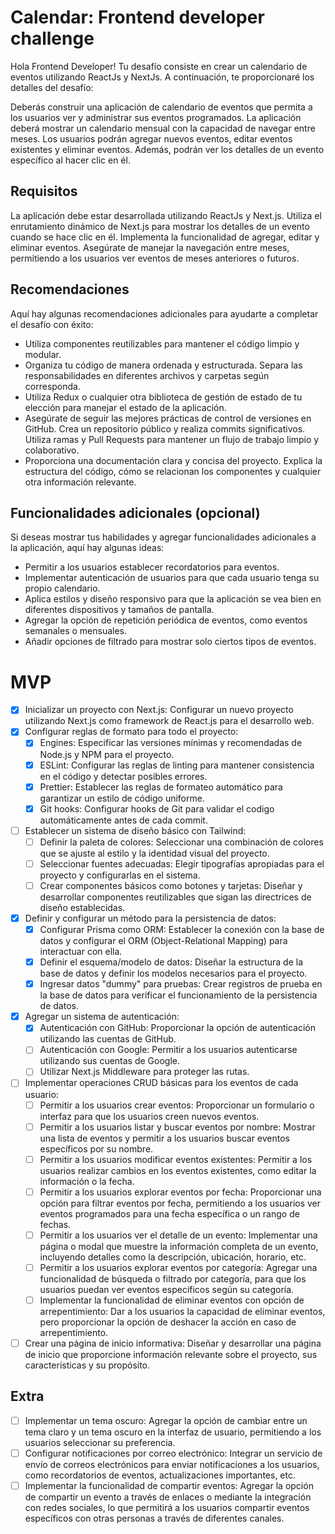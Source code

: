 # Calendar: Frontend developer challenge

Hola Frontend Developer! Tu desafío consiste en crear un calendario de eventos
utilizando ReactJs y NextJs. A continuación, te proporcionaré los detalles del
desafío:

Deberás construir una aplicación de calendario de eventos que permita a los
usuarios ver y administrar sus eventos programados. La aplicación deberá mostrar
un calendario mensual con la capacidad de navegar entre meses. Los usuarios
podrán agregar nuevos eventos, editar eventos existentes y eliminar eventos.
Además, podrán ver los detalles de un evento específico al hacer clic en él.

## Requisitos

La aplicación debe estar desarrollada utilizando ReactJs y Next.js. Utiliza el
enrutamiento dinámico de Next.js para mostrar los detalles de un evento cuando
se hace clic en él. Implementa la funcionalidad de agregar, editar y eliminar
eventos. Asegúrate de manejar la navegación entre meses, permitiendo a los
usuarios ver eventos de meses anteriores o futuros.

## Recomendaciones

Aquí hay algunas recomendaciones adicionales para ayudarte a completar el
desafío con éxito:

- Utiliza componentes reutilizables para mantener el código limpio y modular.
- Organiza tu código de manera ordenada y estructurada. Separa las
  responsabilidades en diferentes archivos y carpetas según corresponda.
- Utiliza Redux o cualquier otra biblioteca de gestión de estado de tu elección
  para manejar el estado de la aplicación.
- Asegúrate de seguir las mejores prácticas de control de versiones en GitHub.
  Crea un repositorio público y realiza commits significativos. Utiliza ramas y
  Pull Requests para mantener un flujo de trabajo limpio y colaborativo.
- Proporciona una documentación clara y concisa del proyecto. Explica la
  estructura del código, cómo se relacionan los componentes y cualquier otra
  información relevante.

## Funcionalidades adicionales (opcional)

Si deseas mostrar tus habilidades y agregar funcionalidades adicionales a la
aplicación, aquí hay algunas ideas:

- Permitir a los usuarios establecer recordatorios para eventos.
- Implementar autenticación de usuarios para que cada usuario tenga su propio
  calendario.
- Aplica estilos y diseño responsivo para que la aplicación se vea bien en
  diferentes dispositivos y tamaños de pantalla.
- Agregar la opción de repetición periódica de eventos, como eventos semanales o
  mensuales.
- Añadir opciones de filtrado para mostrar solo ciertos tipos de eventos.

# MVP

- [x] Inicializar un proyecto con Next.js: Configurar un nuevo proyecto
      utilizando Next.js como framework de React.js para el desarrollo web.
- [x] Configurar reglas de formato para todo el proyecto:
  - [x] Engines: Especificar las versiones mínimas y recomendadas de Node.js y
        NPM para el proyecto.
  - [x] ESLint: Configurar las reglas de linting para mantener consistencia en
        el código y detectar posibles errores.
  - [x] Prettier: Establecer las reglas de formateo automático para garantizar
        un estilo de código uniforme.
  - [x] Git hooks: Configurar hooks de Git para validar el codigo
        automáticamente antes de cada commit.
- [ ] Establecer un sistema de diseño básico con Tailwind:
  - [ ] Definir la paleta de colores: Seleccionar una combinación de colores que
        se ajuste al estilo y la identidad visual del proyecto.
  - [ ] Seleccionar fuentes adecuadas: Elegir tipografías apropiadas para el
        proyecto y configurarlas en el sistema.
  - [ ] Crear componentes básicos como botones y tarjetas: Diseñar y desarrollar
        componentes reutilizables que sigan las directrices de diseño
        establecidas.
- [x] Definir y configurar un método para la persistencia de datos:
  - [x] Configurar Prisma como ORM: Establecer la conexión con la base de datos
        y configurar el ORM (Object-Relational Mapping) para interactuar con
        ella.
  - [x] Definir el esquema/modelo de datos: Diseñar la estructura de la base de
        datos y definir los modelos necesarios para el proyecto.
  - [x] Ingresar datos "dummy" para pruebas: Crear registros de prueba en la
        base de datos para verificar el funcionamiento de la persistencia de
        datos.
- [x] Agregar un sistema de autenticación:
  - [x] Autenticación con GitHub: Proporcionar la opción de autenticación
        utilizando las cuentas de GitHub.
  - [ ] Autenticación con Google: Permitir a los usuarios autenticarse
        utilizando sus cuentas de Google.
  - [ ] Utilizar Next.js Middleware para proteger las rutas.
  
- [ ] Implementar operaciones CRUD básicas para los eventos de cada usuario:
  - [ ] Permitir a los usuarios crear eventos: Proporcionar un formulario o
        interfaz para que los usuarios creen nuevos eventos.
  - [ ] Permitir a los usuarios listar y buscar eventos por nombre: Mostrar una
        lista de eventos y permitir a los usuarios buscar eventos específicos
        por su nombre.
  - [ ] Permitir a los usuarios modificar eventos existentes: Permitir a los
        usuarios realizar cambios en los eventos existentes, como editar la
        información o la fecha.
  - [ ] Permitir a los usuarios explorar eventos por fecha: Proporcionar una
        opción para filtrar eventos por fecha, permitiendo a los usuarios ver
        eventos programados para una fecha específica o un rango de fechas.
  - [ ] Permitir a los usuarios ver el detalle de un evento: Implementar una
        página o modal que muestre la información completa de un evento,
        incluyendo detalles como la descripción, ubicación, horario, etc.
  - [ ] Permitir a los usuarios explorar eventos por categoría: Agregar una
        funcionalidad de búsqueda o filtrado por categoría, para que los
        usuarios puedan ver eventos específicos según su categoría.
  - [ ] Implementar la funcionalidad de eliminar eventos con opción de
        arrepentimiento: Dar a los usuarios la capacidad de eliminar eventos,
        pero proporcionar la opción de deshacer la acción en caso de
        arrepentimiento.
- [ ] Crear una página de inicio informativa: Diseñar y desarrollar una página
      de inicio que proporcione información relevante sobre el proyecto, sus
      características y su propósito.

## Extra

- [ ] Implementar un tema oscuro: Agregar la opción de cambiar entre un tema
      claro y un tema oscuro en la interfaz de usuario, permitiendo a los
      usuarios seleccionar su preferencia.
- [ ] Configurar notificaciones por correo electrónico: Integrar un servicio de
      envío de correos electrónicos para enviar notificaciones a los usuarios,
      como recordatorios de eventos, actualizaciones importantes, etc.
- [ ] Implementar la funcionalidad de compartir eventos: Agregar la opción de
      compartir un evento a través de enlaces o mediante la integración con
      redes sociales, lo que permitirá a los usuarios compartir eventos
      específicos con otras personas a través de diferentes canales.
